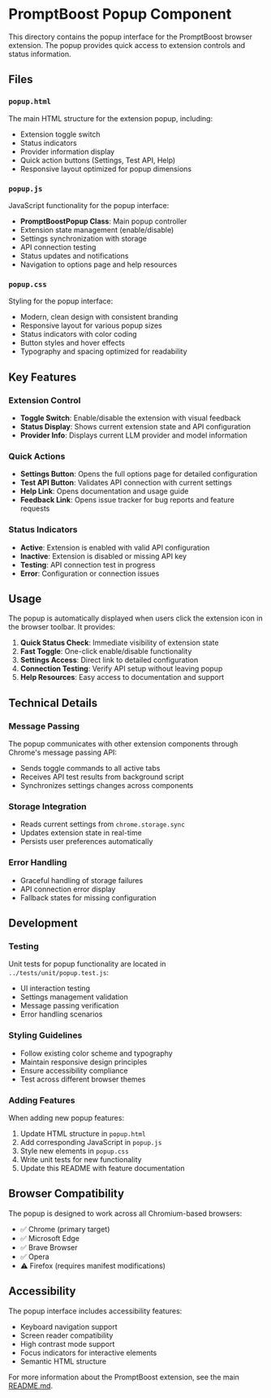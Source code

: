 # PromptBoost Popup Component

This directory contains the popup interface for the PromptBoost browser extension. The popup provides quick access to extension controls and status information.

## Files

### `popup.html`

The main HTML structure for the extension popup, including:

- Extension toggle switch
- Status indicators
- Provider information display
- Quick action buttons (Settings, Test API, Help)
- Responsive layout optimized for popup dimensions

### `popup.js`

JavaScript functionality for the popup interface:

- **PromptBoostPopup Class**: Main popup controller
- Extension state management (enable/disable)
- Settings synchronization with storage
- API connection testing
- Status updates and notifications
- Navigation to options page and help resources

### `popup.css`

Styling for the popup interface:

- Modern, clean design with consistent branding
- Responsive layout for various popup sizes
- Status indicators with color coding
- Button styles and hover effects
- Typography and spacing optimized for readability

## Key Features

### Extension Control

- **Toggle Switch**: Enable/disable the extension with visual feedback
- **Status Display**: Shows current extension state and API configuration
- **Provider Info**: Displays current LLM provider and model information

### Quick Actions

- **Settings Button**: Opens the full options page for detailed configuration
- **Test API Button**: Validates API connection with current settings
- **Help Link**: Opens documentation and usage guide
- **Feedback Link**: Opens issue tracker for bug reports and feature requests

### Status Indicators

- **Active**: Extension is enabled with valid API configuration
- **Inactive**: Extension is disabled or missing API key
- **Testing**: API connection test in progress
- **Error**: Configuration or connection issues

## Usage

The popup is automatically displayed when users click the extension icon in the browser toolbar. It provides:

1. **Quick Status Check**: Immediate visibility of extension state
2. **Fast Toggle**: One-click enable/disable functionality
3. **Settings Access**: Direct link to detailed configuration
4. **Connection Testing**: Verify API setup without leaving popup
5. **Help Resources**: Easy access to documentation and support

## Technical Details

### Message Passing

The popup communicates with other extension components through Chrome's message passing API:

- Sends toggle commands to all active tabs
- Receives API test results from background script
- Synchronizes settings changes across components

### Storage Integration

- Reads current settings from `chrome.storage.sync`
- Updates extension state in real-time
- Persists user preferences automatically

### Error Handling

- Graceful handling of storage failures
- API connection error display
- Fallback states for missing configuration

## Development

### Testing

Unit tests for popup functionality are located in `../tests/unit/popup.test.js`:

- UI interaction testing
- Settings management validation
- Message passing verification
- Error handling scenarios

### Styling Guidelines

- Follow existing color scheme and typography
- Maintain responsive design principles
- Ensure accessibility compliance
- Test across different browser themes

### Adding Features

When adding new popup features:

1. Update HTML structure in `popup.html`
2. Add corresponding JavaScript in `popup.js`
3. Style new elements in `popup.css`
4. Write unit tests for new functionality
5. Update this README with feature documentation

## Browser Compatibility

The popup is designed to work across all Chromium-based browsers:

- ✅ Chrome (primary target)
- ✅ Microsoft Edge
- ✅ Brave Browser
- ✅ Opera
- ⚠️ Firefox (requires manifest modifications)

## Accessibility

The popup interface includes accessibility features:

- Keyboard navigation support
- Screen reader compatibility
- High contrast mode support
- Focus indicators for interactive elements
- Semantic HTML structure

For more information about the PromptBoost extension, see the main [README.md](../README.md).
